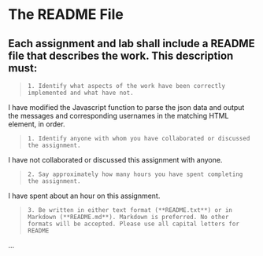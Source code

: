 # The README File

## Each assignment and lab shall include a README file that describes the work. This description must:

> ```1. Identify what aspects of the work have been correctly implemented and what have not.```

I have modified the Javascript function to parse the json data and output the messages and corresponding usernames in the matching HTML element, in order. 

> ```1. Identify anyone with whom you have collaborated or discussed the assignment.```

I have not collaborated or discussed this assignment with anyone.

> ```2. Say approximately how many hours you have spent completing the assignment.```

I have spent about an hour on this assignment.

> ```3. Be written in either text format (**README.txt**) or in Markdown (**README.md**). Markdown is preferred. No other formats will be accepted. Please use all capital letters for README```

... 
